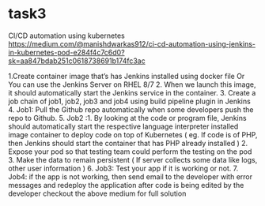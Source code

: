 # task3
CI/CD automation using kubernetes 
https://medium.com/@manishdwarkas912/ci-cd-automation-using-jenkins-in-kubernetes-pod-e284f4c7c6d0?sk=aa847bdab251c0618738691b174fc3ac

1.Create container image that’s has Jenkins installed using docker file Or You can use the Jenkins Server on RHEL 8/7
2. When we launch this image, it should automatically start the Jenkins service in the container.
3. Create a job chain of job1, job2, job3 and job4 using build pipeline plugin in Jenkins
4. Job1: Pull the Github repo automatically when some developers push the repo to Github.
5. Job2 :1. By looking at the code or program file, Jenkins should automatically start the respective language interpreter installed image container to deploy code on top of Kubernetes ( eg. If code is of PHP, then Jenkins should start the container that has PHP already installed )
2. Expose your pod so that testing team could perform the testing on the pod
3. Make the data to remain persistent ( If server collects some data like logs, other user information )
6. Job3: Test your app if it is working or not.
7. Job4: if the app is not working, then send email to the developer with error messages and redeploy the application after code is being edited by the developer
checkout the above medium for full solution
